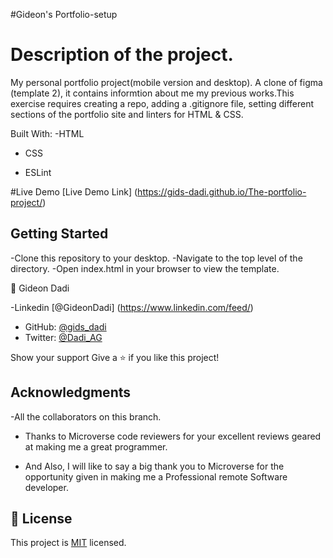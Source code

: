 #Gideon's Portfolio-setup

# Description of the project.

My personal portfolio project(mobile version and desktop). A clone of figma (template 2), it contains informtion about me my previous works.This exercise requires creating a repo, adding a .gitignore file, setting different sections of the portfolio site and linters for HTML & CSS.

Built With:
-HTML

- CSS

- ESLint

#Live Demo
[Live Demo Link] (https://gids-dadi.github.io/The-portfolio-project/)

## Getting Started

-Clone this repository to your desktop.
-Navigate to the top level of the directory.
-Open index.html in your browser to view the template.

👤 Gideon Dadi

-Linkedin [@GideonDadi] (https://www.linkedin.com/feed/)

- GitHub: [@gids_dadi](https://github.com/gids-dadi)
- Twitter: [@Dadi_AG](https://twitter.com/Dadi_AG)

Show your support
Give a ⭐️ if you like this project!

## Acknowledgments

-All the collaborators on this branch.

- Thanks to Microverse code reviewers for your excellent reviews geared at making me a great programmer.

- And Also, I will like to say a big thank you to Microverse for the opportunity given in making me a Professional remote Software developer.

## 📝 License

This project is [MIT](./MIT.md) licensed.
